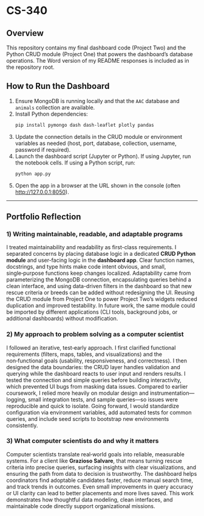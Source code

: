 # CS-340

## Overview
This repository contains my final dashboard code (Project Two) and the Python CRUD module (Project One) that powers the dashboard’s database operations. The Word version of my README responses is included as  in the repository root.

## How to Run the Dashboard
1. Ensure MongoDB is running locally and that the `AAC` database and `animals` collection are available.
2. Install Python dependencies:
   ```bash
   pip install pymongo dash dash-leaflet plotly pandas
   ```
3. Update the connection details in the CRUD module or environment variables as needed (host, port, database, collection, username, password if required).
4. Launch the dashboard script (Jupyter or Python). If using Jupyter, run the notebook cells. If using a Python script, run:
   ```bash
   python app.py
   ```
5. Open the app in a browser at the URL shown in the console (often http://127.0.0.1:8050).

---

## Portfolio Reflection

### 1) Writing maintainable, readable, and adaptable programs
I treated maintainability and readability as first-class requirements. I separated concerns by placing database logic in a dedicated **CRUD Python module** and user-facing logic in the **dashboard app**. Clear function names, docstrings, and type hints make code intent obvious, and small, single‑purpose functions keep changes localized. Adaptability came from parameterizing the MongoDB connection, encapsulating queries behind a clean interface, and using data-driven filters in the dashboard so that new rescue criteria or breeds can be added without redesigning the UI. Reusing the CRUD module from Project One to power Project Two’s widgets reduced duplication and improved testability. In future work, the same module could be imported by different applications (CLI tools, background jobs, or additional dashboards) without modification.

### 2) My approach to problem solving as a computer scientist
I followed an iterative, test‑early approach. I first clarified functional requirements (filters, maps, tables, and visualizations) and the non‑functional goals (usability, responsiveness, and correctness). I then designed the data boundaries: the CRUD layer handles validation and querying while the dashboard reacts to user input and renders results. I tested the connection and simple queries before building interactivity, which prevented UI bugs from masking data issues. Compared to earlier coursework, I relied more heavily on modular design and instrumentation—logging, small integration tests, and sample queries—so issues were reproducible and quick to isolate. Going forward, I would standardize configuration via environment variables, add automated tests for common queries, and include seed scripts to bootstrap new environments consistently.

### 3) What computer scientists do and why it matters
Computer scientists translate real‑world goals into reliable, measurable systems. For a client like **Grazioso Salvare**, that means turning rescue criteria into precise queries, surfacing insights with clear visualizations, and ensuring the path from data to decision is trustworthy. The dashboard helps coordinators find adoptable candidates faster, reduce manual search time, and track trends in outcomes. Even small improvements in query accuracy or UI clarity can lead to better placements and more lives saved. This work demonstrates how thoughtful data modeling, clean interfaces, and maintainable code directly support organizational missions.
